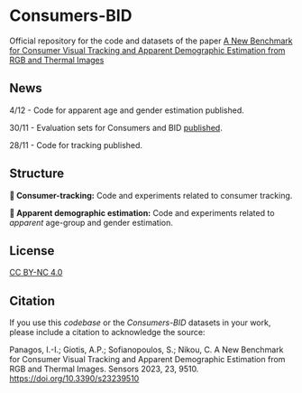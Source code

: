 # Consumers-BID

Official repository for the code and datasets of the paper [A New Benchmark for Consumer Visual Tracking and Apparent Demographic Estimation from RGB and Thermal Images](https://www.mdpi.com/1424-8220/23/23/9510)

## News

4/12 - Code for apparent age and gender estimation published.

30/11 - Evaluation sets for Consumers and BID [published](https://www.kaggle.com/datasets/angelosgiotis/consumers-bid).

28/11 - Code for tracking published.

## Structure

**📁 Consumer-tracking:** Code and experiments related to consumer tracking.

**📁 Apparent demographic estimation:** Code and experiments related to _apparent_ age-group and gender estimation.

## License

[CC BY-NC 4.0](https://creativecommons.org/licenses/by-nc/4.0/)

## Citation
If you use this _codebase_ or the _Consumers-BID_ datasets in your work, please include a citation to acknowledge the source:

Panagos, I.-I.; Giotis, A.P.; Sofianopoulos, S.; Nikou, C. A New Benchmark for Consumer Visual Tracking and Apparent Demographic Estimation from RGB and Thermal Images. Sensors 2023, 23, 9510. https://doi.org/10.3390/s23239510
